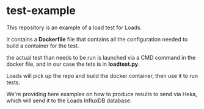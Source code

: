 test-example
============

This repository is an example of a load test for Loads.

It contains a **Dockerfile** file that contains all the configuration needed to 
build a container for the test.

the actual test than needs to be run is launched via a CMD command in the
docker file, and in our case the tets is in **loadtest.py**.

Loads will pick up the repo and build the docker container, then use it
to run tests.

We're providing here examples on how to produce results to send via Heka, 
which will send it to the Loads InfluxDB database.

